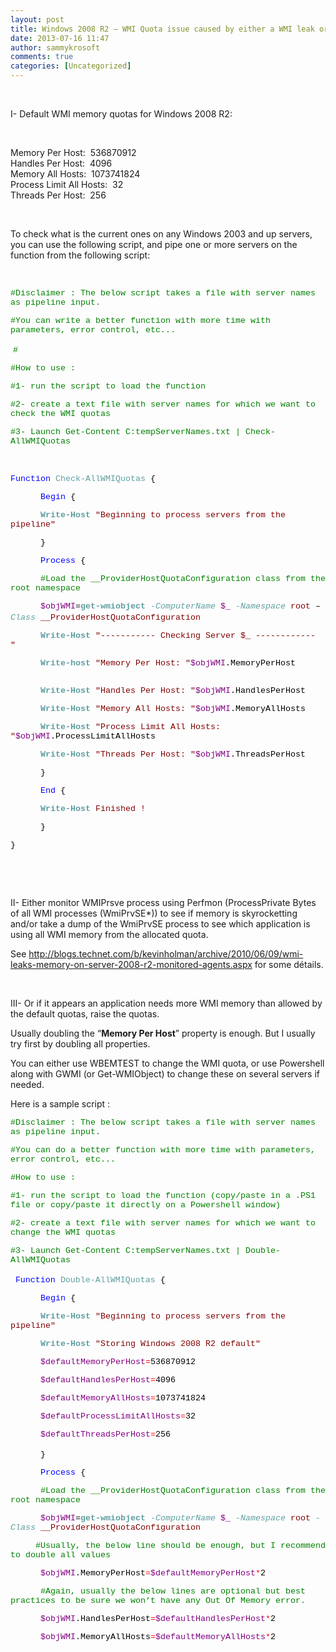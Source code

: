 ```yaml
---
layout: post
title: Windows 2008 R2 – WMI Quota issue caused by either a WMI leak or an application overallocating WMI memory
date: 2013-07-16 11:47
author: sammykrosoft
comments: true
categories: [Uncategorized]
---
```

<p>&nbsp;<p>I- Default WMI memory quotas for Windows 2008 R2:</p><p>&nbsp;</p><p>Memory Per Host:&nbsp; 536870912    <br>Handles Per Host:&nbsp; 4096     <br> Memory All Hosts:&nbsp; 1073741824     <br>Process Limit All Hosts:&nbsp; 32     <br> Threads Per Host:&nbsp; 256</p><p>&nbsp;</p><p>To check what is the current ones on any Windows 2003 and up servers, you can use the following script, and pipe one or more servers on the function from the following script:</p><p>&nbsp;</p><p class="MsoNormal" style="line-height: normal; margin-bottom: 0pt; mso-layout-grid-align: none;"><span style='color: green; font-family: "Courier New"; font-size: 10pt; mso-ansi-language: en-us;'>#Disclaimer : The below script takes a file with server names as pipeline input. </span></p><p><span style='color: green; font-family: "Courier New"; font-size: 10pt; mso-ansi-language: en-us;'>#You can write a better function with more time with parameters, error control, etc...&nbsp; </span></p><p>&nbsp;<span style='color: green; font-family: "Courier New"; font-size: 10pt; mso-ansi-language: en-us;'>#&nbsp;&nbsp;&nbsp;&nbsp; </span></p><p><span style='color: green; font-family: "Courier New"; font-size: 10pt; mso-ansi-language: en-us;'>#How to use :&nbsp;&nbsp;&nbsp;&nbsp;&nbsp; </span></p><p><span style='color: green; font-family: "Courier New"; font-size: 10pt; mso-ansi-language: en-us;'>#1- run the script to load the function&nbsp;&nbsp;&nbsp;&nbsp; </span></p><p><span style='color: green; font-family: "Courier New"; font-size: 10pt; mso-ansi-language: en-us;'>#2- create a text file with server names for which we want to check the WMI quotas&nbsp;&nbsp;&nbsp;&nbsp; </span></p><p><span style='color: green; font-family: "Courier New"; font-size: 10pt; mso-ansi-language: en-us;'>#3- Launch Get-Content C:tempServerNames.txt | Check-AllWMIQuotas&nbsp;&nbsp;&nbsp;&nbsp; </span></p><p>&nbsp;</p><p class="MsoNormal" style="line-height: normal; margin-bottom: 0pt; mso-layout-grid-align: none;"><span style='color: blue; font-family: "Courier New"; font-size: 10pt; mso-ansi-language: en-us;'>Function</span><span style='color: black; font-family: "Courier New"; font-size: 10pt; mso-ansi-language: en-us;'> </span><span style='color: cadetblue; font-family: "Courier New"; font-size: 10pt; mso-ansi-language: en-us;'>Check-AllWMIQuotas</span><span style='color: black; font-family: "Courier New"; font-size: 10pt; mso-ansi-language: en-us;'> { </span></p><p><span style='color: black; font-family: "Courier New"; font-size: 10pt; mso-ansi-language: en-us;'><span style="mso-tab-count: 1;">&nbsp;&nbsp;&nbsp;&nbsp;&nbsp; </span></span><span style='color: blue; font-family: "Courier New"; font-size: 10pt; mso-ansi-language: en-us;'>Begin</span><span style='color: black; font-family: "Courier New"; font-size: 10pt; mso-ansi-language: en-us;'> {&nbsp;&nbsp;&nbsp;&nbsp; </span></p><p class="MsoNormal" style="line-height: normal; margin-bottom: 0pt; mso-layout-grid-align: none;"><span style='color: black; font-family: "Courier New"; font-size: 10pt; mso-ansi-language: en-us;'><span style="mso-tab-count: 1;">&nbsp;&nbsp;&nbsp;&nbsp;&nbsp; </span></span><b><span style='color: cadetblue; font-family: "Courier New"; font-size: 10pt; mso-ansi-language: en-us;'>Write-Host</span></b><span style='color: black; font-family: "Courier New"; font-size: 10pt; mso-ansi-language: en-us;'> </span><span style='color: maroon; font-family: "Courier New"; font-size: 10pt; mso-ansi-language: en-us;'>"Beginning to process servers from the pipeline"</span><span style='color: black; font-family: "Courier New"; font-size: 10pt; mso-ansi-language: en-us;'>&nbsp;&nbsp;&nbsp;&nbsp; </span></p><p class="MsoNormal" style="line-height: normal; margin-bottom: 0pt; mso-layout-grid-align: none;"><span style='color: black; font-family: "Courier New"; font-size: 10pt; mso-ansi-language: en-us;'><span style="mso-tab-count: 1;">&nbsp;&nbsp;&nbsp;&nbsp;&nbsp; </span>}</span><span style='color: black; font-family: "Courier New"; font-size: 10pt; mso-ansi-language: en-us;'>&nbsp;&nbsp;&nbsp;&nbsp; </span></p><p class="MsoNormal" style="line-height: normal; margin-bottom: 0pt; mso-layout-grid-align: none;"><span style='color: black; font-family: "Courier New"; font-size: 10pt; mso-ansi-language: en-us;'><span style="mso-tab-count: 1;">&nbsp;&nbsp;&nbsp;&nbsp;&nbsp; </span></span><span style='color: blue; font-family: "Courier New"; font-size: 10pt; mso-ansi-language: en-us;'>Process</span><span style='color: black; font-family: "Courier New"; font-size: 10pt; mso-ansi-language: en-us;'> {&nbsp;&nbsp;&nbsp;&nbsp; </span></p><p class="MsoNormal" style="line-height: normal; margin-bottom: 0pt; mso-layout-grid-align: none;"><span style='color: black; font-family: "Courier New"; font-size: 10pt; mso-ansi-language: en-us;'><span style="mso-tab-count: 1;">&nbsp;&nbsp;&nbsp;&nbsp;&nbsp; </span></span><span style='color: green; font-family: "Courier New"; font-size: 10pt; mso-ansi-language: en-us;'>#Load the __ProviderHostQuotaConfiguration class from the root namespace&nbsp;&nbsp;&nbsp;&nbsp; </span></p><p class="MsoNormal" style="line-height: normal; margin-bottom: 0pt; mso-layout-grid-align: none;"><span style='color: black; font-family: "Courier New"; font-size: 10pt; mso-ansi-language: en-us;'><span style="mso-tab-count: 1;">&nbsp;&nbsp;&nbsp;&nbsp;&nbsp; </span></span><span style='color: purple; font-family: "Courier New"; font-size: 10pt; mso-ansi-language: en-us;'>$objWMI</span><span style='color: black; font-family: "Courier New"; font-size: 10pt; mso-ansi-language: en-us;'>=</span><b><span style='color: cadetblue; font-family: "Courier New"; font-size: 10pt; mso-ansi-language: en-us;'>get-wmiobject</span></b><span style='color: black; font-family: "Courier New"; font-size: 10pt; mso-ansi-language: en-us;'> </span><i><span style='color: cadetblue; font-family: "Courier New"; font-size: 10pt; mso-ansi-language: en-us;'>-ComputerName</span></i><span style='color: black; font-family: "Courier New"; font-size: 10pt; mso-ansi-language: en-us;'> </span><span style='color: purple; font-family: "Courier New"; font-size: 10pt; mso-ansi-language: en-us;'>$_</span><span style='color: black; font-family: "Courier New"; font-size: 10pt; mso-ansi-language: en-us;'> </span><i><span style='color: cadetblue; font-family: "Courier New"; font-size: 10pt; mso-ansi-language: en-us;'>-Namespace</span></i><span style='color: black; font-family: "Courier New"; font-size: 10pt; mso-ansi-language: en-us;'> </span><span style='color: maroon; font-family: "Courier New"; font-size: 10pt; mso-ansi-language: en-us;'>root</span><span style='color: black; font-family: "Courier New"; font-size: 10pt; mso-ansi-language: en-us;'> &ndash;</span><i><span style='color: cadetblue; font-family: "Courier New"; font-size: 10pt; mso-ansi-language: en-us;'>Class </span></i><span style='color: maroon; font-family: "Courier New"; font-size: 10pt; mso-ansi-language: en-us;'>__ProviderHostQuotaConfiguration</span><span style='color: black; font-family: "Courier New"; font-size: 10pt; mso-ansi-language: en-us;'><span style="mso-tab-count: 1;">&nbsp;&nbsp;&nbsp;&nbsp;&nbsp; </span></span>&nbsp; </p><p class="MsoNormal" style="line-height: normal; margin-bottom: 0pt; mso-layout-grid-align: none;"><span style='color: black; font-family: "Courier New"; font-size: 10pt; mso-ansi-language: en-us;'><span style="mso-tab-count: 1;">&nbsp;&nbsp;&nbsp;&nbsp;&nbsp; </span></span><b><span style='color: cadetblue; font-family: "Courier New"; font-size: 10pt; mso-ansi-language: en-us;'>Write-Host</span></b><span style='color: black; font-family: "Courier New"; font-size: 10pt; mso-ansi-language: en-us;'> </span><span style='color: maroon; font-family: "Courier New"; font-size: 10pt; mso-ansi-language: en-us;'>"----------- Checking Server $_ ------------"</span><span style='color: black; font-family: "Courier New"; font-size: 10pt; mso-ansi-language: en-us;'>&nbsp;&nbsp;&nbsp;&nbsp; </span></p><p class="MsoNormal" style="line-height: normal; margin-bottom: 0pt; mso-layout-grid-align: none;"><span style='color: black; font-family: "Courier New"; font-size: 10pt; mso-ansi-language: en-us;'><span style="mso-tab-count: 1;">&nbsp;&nbsp;&nbsp;&nbsp;&nbsp; </span></span><b><span style='color: cadetblue; font-family: "Courier New"; font-size: 10pt; mso-ansi-language: en-us;'>Write-host</span></b><span style='color: black; font-family: "Courier New"; font-size: 10pt; mso-ansi-language: en-us;'> </span><span style='color: maroon; font-family: "Courier New"; font-size: 10pt; mso-ansi-language: en-us;'>"Memory Per Host: "</span><span style='color: purple; font-family: "Courier New"; font-size: 10pt; mso-ansi-language: en-us;'>$objWMI</span><span style='color: black; font-family: "Courier New"; font-size: 10pt; mso-ansi-language: en-us;'>.MemoryPerHost</span><span style='color: black; font-family: "Courier New"; font-size: 10pt; mso-ansi-language: en-us;'><span style="mso-tab-count: 1;">&nbsp;&nbsp;&nbsp;&nbsp;&nbsp; </span><span style="mso-spacerun: yes;">&nbsp;</span>&nbsp;&nbsp;&nbsp;&nbsp;&nbsp; </span></p><p class="MsoNormal" style="line-height: normal; margin-bottom: 0pt; mso-layout-grid-align: none;"><span style='color: black; font-family: "Courier New"; font-size: 10pt; mso-ansi-language: en-us;'><span style="mso-tab-count: 1;">&nbsp;&nbsp;&nbsp;&nbsp;&nbsp; </span></span><b><span style='color: cadetblue; font-family: "Courier New"; font-size: 10pt; mso-ansi-language: en-us;'>Write-Host</span></b><span style='color: black; font-family: "Courier New"; font-size: 10pt; mso-ansi-language: en-us;'> </span><span style='color: maroon; font-family: "Courier New"; font-size: 10pt; mso-ansi-language: en-us;'>"Handles Per Host: "</span><span style='color: purple; font-family: "Courier New"; font-size: 10pt; mso-ansi-language: en-us;'>$objWMI</span><span style='color: black; font-family: "Courier New"; font-size: 10pt; mso-ansi-language: en-us;'>.HandlesPerHost&nbsp;&nbsp;&nbsp;&nbsp; </span></p><p class="MsoNormal" style="line-height: normal; margin-bottom: 0pt; mso-layout-grid-align: none;"><span style='color: black; font-family: "Courier New"; font-size: 10pt; mso-ansi-language: en-us;'><span style="mso-tab-count: 1;">&nbsp;&nbsp;&nbsp;&nbsp;&nbsp; </span></span><b><span style='color: cadetblue; font-family: "Courier New"; font-size: 10pt; mso-ansi-language: en-us;'>Write-Host</span></b><span style='color: black; font-family: "Courier New"; font-size: 10pt; mso-ansi-language: en-us;'> </span><span style='color: maroon; font-family: "Courier New"; font-size: 10pt; mso-ansi-language: en-us;'>"Memory All Hosts: "</span><span style='color: purple; font-family: "Courier New"; font-size: 10pt; mso-ansi-language: en-us;'>$objWMI</span><span style='color: black; font-family: "Courier New"; font-size: 10pt; mso-ansi-language: en-us;'>.MemoryAllHosts&nbsp;&nbsp;&nbsp;&nbsp; </span></p><p class="MsoNormal" style="line-height: normal; margin-bottom: 0pt; mso-layout-grid-align: none;"><span style='color: black; font-family: "Courier New"; font-size: 10pt; mso-ansi-language: en-us;'><span style="mso-tab-count: 1;">&nbsp;&nbsp;&nbsp;&nbsp;&nbsp; </span></span><b><span style='color: cadetblue; font-family: "Courier New"; font-size: 10pt; mso-ansi-language: en-us;'>Write-Host</span></b><span style='color: black; font-family: "Courier New"; font-size: 10pt; mso-ansi-language: en-us;'> </span><span style='color: maroon; font-family: "Courier New"; font-size: 10pt; mso-ansi-language: en-us;'>"Process Limit All Hosts: "</span><span style='color: purple; font-family: "Courier New"; font-size: 10pt; mso-ansi-language: en-us;'>$objWMI</span><span style='color: black; font-family: "Courier New"; font-size: 10pt; mso-ansi-language: en-us;'>.ProcessLimitAllHosts </span></p><p><span style='color: black; font-family: "Courier New"; font-size: 10pt; mso-ansi-language: en-us;'><span style="mso-tab-count: 1;">&nbsp;&nbsp;&nbsp;&nbsp;&nbsp; </span></span><b><span style='color: cadetblue; font-family: "Courier New"; font-size: 10pt; mso-ansi-language: en-us;'>Write-Host</span></b><span style='color: black; font-family: "Courier New"; font-size: 10pt; mso-ansi-language: en-us;'> </span><span style='color: maroon; font-family: "Courier New"; font-size: 10pt; mso-ansi-language: en-us;'>"Threads Per Host: "</span><span style='color: purple; font-family: "Courier New"; font-size: 10pt; mso-ansi-language: en-us;'>$objWMI</span><span style='color: black; font-family: "Courier New"; font-size: 10pt; mso-ansi-language: en-us;'>.ThreadsPerHost&nbsp;&nbsp;&nbsp;&nbsp; </span></p><p><span style='color: black; font-family: "Courier New"; font-size: 10pt; mso-ansi-language: en-us;'><span style="mso-tab-count: 1;">&nbsp;&nbsp;&nbsp;&nbsp;&nbsp; </span>}&nbsp;&nbsp;&nbsp;&nbsp;&nbsp; </span></p><p><span style='color: black; font-family: "Courier New"; font-size: 10pt; mso-ansi-language: en-us;'><span style="mso-tab-count: 1;">&nbsp;&nbsp;&nbsp;&nbsp;&nbsp; </span></span><span style='color: blue; font-family: "Courier New"; font-size: 10pt; mso-ansi-language: en-us;'>End</span><span style='color: black; font-family: "Courier New"; font-size: 10pt; mso-ansi-language: en-us;'> {&nbsp;&nbsp;&nbsp;&nbsp; </span></p><p><span style='color: black; font-family: "Courier New"; font-size: 10pt; mso-ansi-language: en-us;'><span style="mso-tab-count: 1;">&nbsp;&nbsp;&nbsp;&nbsp;&nbsp; </span></span><b><span style='color: cadetblue; font-family: "Courier New"; font-size: 10pt; mso-ansi-language: en-us;'>Write-Host</span></b><span style='color: black; font-family: "Courier New"; font-size: 10pt; mso-ansi-language: en-us;'> </span><span style='color: maroon; font-family: "Courier New"; font-size: 10pt; mso-ansi-language: en-us;'>Finished</span><span style='color: black; font-family: "Courier New"; font-size: 10pt; mso-ansi-language: en-us;'> </span><span style='color: maroon; font-family: "Courier New"; font-size: 10pt; mso-ansi-language: en-us;'>!</span><span style='color: black; font-family: "Courier New"; font-size: 10pt; mso-ansi-language: en-us;'>&nbsp;&nbsp;&nbsp;&nbsp; </span></p><p><span style='color: black; font-family: "Courier New"; font-size: 10pt; mso-ansi-language: en-us;'><span style="mso-tab-count: 1;">&nbsp;&nbsp;&nbsp;&nbsp;&nbsp; </span>}&nbsp;&nbsp;&nbsp;&nbsp;&nbsp; </span></p><p><span style='color: black; font-family: "Courier New"; font-size: 10pt; mso-ansi-language: en-us;'>}&nbsp;&nbsp;&nbsp;&nbsp; </span></p><p></p><p></p><p>&nbsp;&nbsp; </p><p class="MsoNormal" style="line-height: normal;">&nbsp;</p><p>II- Either monitor WMIPrsve process using Perfmon (ProcessPrivate Bytes of all WMI processes (WmiPrvSE*)) to see if memory is skyrocketting and/or take a dump of the WmiPrvSE process to see which application is using all WMI memory from the allocated quota.</p><p>See <a title="http://blogs.technet.com/b/kevinholman/archive/2010/06/09/wmi-leaks-memory-on-server-2008-r2-monitored-agents.aspx" href="http://blogs.technet.com/b/kevinholman/archive/2010/06/09/wmi-leaks-memory-on-server-2008-r2-monitored-agents.aspx">http://blogs.technet.com/b/kevinholman/archive/2010/06/09/wmi-leaks-memory-on-server-2008-r2-monitored-agents.aspx</a> for some d&eacute;tails.</p><p>&nbsp;</p><p>III- Or if it appears an application needs more WMI memory than allowed by the default quotas, raise the quotas.</p><p>Usually doubling the &ldquo;<strong>Memory Per Host</strong>&rdquo; property is enough. But I usually try first by doubling all properties.</p><p>You can either use WBEMTEST to change the WMI quota, or use Powershell along with GWMI (or Get-WMIObject) to change these on several servers if needed.</p><p>Here is a sample script :</p><p><span style='color: black; font-family: "Courier New"; font-size: 10pt; mso-ansi-language: en-us;'></span></p><p></p><p></p><p class="MsoNormal" style="line-height: normal; margin-bottom: 0pt; mso-layout-grid-align: none;"><span style='color: green; font-family: "Courier New"; font-size: 10pt; mso-ansi-language: en-us;'>#Disclaimer : The below script takes a file with server names as pipeline input.&nbsp;&nbsp;&nbsp; </span></p><p><span style='color: green; font-family: "Courier New"; font-size: 10pt; mso-ansi-language: en-us;'>#You can do a better function with more time with parameters, error control, etc...</span></p><p><span style='color: green; font-family: "Courier New"; font-size: 10pt; mso-ansi-language: en-us;'>#How to use :</span></p><p><span style='color: green; font-family: "Courier New"; font-size: 10pt; mso-ansi-language: en-us;'>#1- run the script to load the function (copy/paste in a .PS1 file or copy/paste it directly on a Powershell window)</span></p><p class="MsoNormal" style="line-height: normal; margin-bottom: 0pt; mso-layout-grid-align: none;"><span style='color: green; font-family: "Courier New"; font-size: 10pt; mso-ansi-language: en-us;'>#2- create a text file with server names for which we want to change the WMI quotas&nbsp;&nbsp;&nbsp; </span></p><p><span style='color: green; font-family: "Courier New"; font-size: 10pt; mso-ansi-language: en-us;'>#3- Launch Get-Content C:tempServerNames.txt | Double-AllWMIQuotas</span></p><p></p><p>&nbsp; <span style='color: blue; font-family: "Courier New"; font-size: 10pt; mso-ansi-language: en-us;'>Function</span><span style='color: black; font-family: "Courier New"; font-size: 10pt; mso-ansi-language: en-us;'> </span><span style='color: cadetblue; font-family: "Courier New"; font-size: 10pt; mso-ansi-language: en-us;'>Double-AllWMIQuotas</span><span style='color: black; font-family: "Courier New"; font-size: 10pt; mso-ansi-language: en-us;'> {&nbsp;&nbsp;&nbsp;&nbsp; </span>  </p><p><span style='color: black; font-family: "Courier New"; font-size: 10pt; mso-ansi-language: en-us;'><span style="mso-tab-count: 1;">&nbsp;&nbsp;&nbsp;&nbsp;&nbsp; </span></span><span style='color: blue; font-family: "Courier New"; font-size: 10pt; mso-ansi-language: en-us;'>Begin</span><span style='color: black; font-family: "Courier New"; font-size: 10pt; mso-ansi-language: en-us;'> {&nbsp;&nbsp;&nbsp;&nbsp; </span></p><p><span style='color: black; font-family: "Courier New"; font-size: 10pt; mso-ansi-language: en-us;'><span style="mso-tab-count: 1;">&nbsp;&nbsp;&nbsp;&nbsp;&nbsp; </span></span><b><span style='color: cadetblue; font-family: "Courier New"; font-size: 10pt; mso-ansi-language: en-us;'>Write-Host</span></b><span style='color: black; font-family: "Courier New"; font-size: 10pt; mso-ansi-language: en-us;'> </span><span style='color: maroon; font-family: "Courier New"; font-size: 10pt; mso-ansi-language: en-us;'>"Beginning to process servers from the pipeline"</span><span style='color: black; font-family: "Courier New"; font-size: 10pt; mso-ansi-language: en-us;'>&nbsp;&nbsp;&nbsp;&nbsp; </span></p><p><span style='color: black; font-family: "Courier New"; font-size: 10pt; mso-ansi-language: en-us;'><span style="mso-tab-count: 1;">&nbsp;&nbsp;&nbsp;&nbsp;&nbsp; </span></span><b><span style='color: cadetblue; font-family: "Courier New"; font-size: 10pt; mso-ansi-language: en-us;'>Write-Host</span></b><span style='color: black; font-family: "Courier New"; font-size: 10pt; mso-ansi-language: en-us;'> </span><span style='color: maroon; font-family: "Courier New"; font-size: 10pt; mso-ansi-language: en-us;'>"Storing Windows 2008 R2 default"</span><span style='color: black; font-family: "Courier New"; font-size: 10pt; mso-ansi-language: en-us;'>&nbsp;&nbsp;&nbsp;&nbsp; </span></p><p class="MsoNormal" style="line-height: normal; margin-bottom: 0pt; mso-layout-grid-align: none;"><span style='color: black; font-family: "Courier New"; font-size: 10pt; mso-ansi-language: en-us;'><span style="mso-tab-count: 1;">&nbsp;&nbsp;&nbsp;&nbsp;&nbsp; </span></span><span style='color: purple; font-family: "Courier New"; font-size: 10pt; mso-ansi-language: en-us;'>$defaultMemoryPerHost</span><span style='color: red; font-family: "Courier New"; font-size: 10pt; mso-ansi-language: en-us;'>=</span><span style='color: black; font-family: "Courier New"; font-size: 10pt; mso-ansi-language: en-us;'>536870912&nbsp;&nbsp;&nbsp;&nbsp; </span></p><p class="MsoNormal" style="line-height: normal; margin-bottom: 0pt; mso-layout-grid-align: none;"><span style='color: black; font-family: "Courier New"; font-size: 10pt; mso-ansi-language: en-us;'><span style="mso-tab-count: 1;">&nbsp;&nbsp;&nbsp;&nbsp;&nbsp; </span></span><span style='color: purple; font-family: "Courier New"; font-size: 10pt; mso-ansi-language: en-us;'>$defaultHandlesPerHost</span><span style='color: red; font-family: "Courier New"; font-size: 10pt; mso-ansi-language: en-us;'>=</span><span style='color: black; font-family: "Courier New"; font-size: 10pt; mso-ansi-language: en-us;'>4096&nbsp;&nbsp;&nbsp;&nbsp; </span></p><p class="MsoNormal" style="line-height: normal; margin-bottom: 0pt; mso-layout-grid-align: none;"><span style='color: black; font-family: "Courier New"; font-size: 10pt; mso-ansi-language: en-us;'><span style="mso-tab-count: 1;">&nbsp;&nbsp;&nbsp;&nbsp;&nbsp; </span></span><span style='color: purple; font-family: "Courier New"; font-size: 10pt; mso-ansi-language: en-us;'>$defaultMemoryAllHosts</span><span style='color: red; font-family: "Courier New"; font-size: 10pt; mso-ansi-language: en-us;'>=</span><span style='color: black; font-family: "Courier New"; font-size: 10pt; mso-ansi-language: en-us;'>1073741824&nbsp;&nbsp;&nbsp;&nbsp; </span></p><p class="MsoNormal" style="line-height: normal; margin-bottom: 0pt; mso-layout-grid-align: none;"><span style='color: black; font-family: "Courier New"; font-size: 10pt; mso-ansi-language: en-us;'><span style="mso-tab-count: 1;">&nbsp;&nbsp;&nbsp;&nbsp;&nbsp; </span></span><span style='color: purple; font-family: "Courier New"; font-size: 10pt; mso-ansi-language: en-us;'>$defaultProcessLimitAllHosts</span><span style='color: red; font-family: "Courier New"; font-size: 10pt; mso-ansi-language: en-us;'>=</span><span style='color: black; font-family: "Courier New"; font-size: 10pt; mso-ansi-language: en-us;'>32&nbsp;&nbsp;&nbsp;&nbsp; </span></p><p class="MsoNormal" style="line-height: normal; margin-bottom: 0pt; mso-layout-grid-align: none;"><span style='color: black; font-family: "Courier New"; font-size: 10pt; mso-ansi-language: en-us;'><span style="mso-tab-count: 1;">&nbsp;&nbsp;&nbsp;&nbsp;&nbsp; </span></span><span style='color: purple; font-family: "Courier New"; font-size: 10pt; mso-ansi-language: en-us;'>$defaultThreadsPerHost</span><span style='color: red; font-family: "Courier New"; font-size: 10pt; mso-ansi-language: en-us;'>=</span><span style='color: black; font-family: "Courier New"; font-size: 10pt; mso-ansi-language: en-us;'>256&nbsp;&nbsp;&nbsp;&nbsp; </span></p><p class="MsoNormal" style="line-height: normal; margin-bottom: 0pt; mso-layout-grid-align: none;"><span style='color: black; font-family: "Courier New"; font-size: 10pt; mso-ansi-language: en-us;'><span style="mso-tab-count: 1;">&nbsp;&nbsp;&nbsp;&nbsp;&nbsp; </span>}</span>&nbsp;</p><p class="MsoNormal" style="line-height: normal; margin-bottom: 0pt; mso-layout-grid-align: none;"><span style='color: black; font-family: "Courier New"; font-size: 10pt; mso-ansi-language: en-us;'><span style="mso-tab-count: 1;">&nbsp;&nbsp;&nbsp;&nbsp;&nbsp; </span></span><span style='color: blue; font-family: "Courier New"; font-size: 10pt; mso-ansi-language: en-us;'>Process</span><span style='color: black; font-family: "Courier New"; font-size: 10pt; mso-ansi-language: en-us;'> {</span></p><p class="MsoNormal" style="line-height: normal; margin-bottom: 0pt; mso-layout-grid-align: none;"><span style='color: black; font-family: "Courier New"; font-size: 10pt; mso-ansi-language: en-us;'><span style="mso-tab-count: 1;">&nbsp;&nbsp;&nbsp;&nbsp;&nbsp; </span></span><span style='color: green; font-family: "Courier New"; font-size: 10pt; mso-ansi-language: en-us;'>#Load the __ProviderHostQuotaConfiguration class from the root namespace&nbsp;&nbsp;&nbsp;&nbsp; </span></p><p class="MsoNormal" style="line-height: normal; margin-bottom: 0pt; mso-layout-grid-align: none;"><span style='color: black; font-family: "Courier New"; font-size: 10pt; mso-ansi-language: en-us;'><span style="mso-tab-count: 1;">&nbsp;&nbsp;&nbsp;&nbsp;&nbsp; </span></span><span style='color: purple; font-family: "Courier New"; font-size: 10pt; mso-ansi-language: en-us;'>$objWMI</span><span style='color: black; font-family: "Courier New"; font-size: 10pt; mso-ansi-language: en-us;'>=</span><b><span style='color: cadetblue; font-family: "Courier New"; font-size: 10pt; mso-ansi-language: en-us;'>get-wmiobject</span></b><span style='color: black; font-family: "Courier New"; font-size: 10pt; mso-ansi-language: en-us;'> </span><i><span style='color: cadetblue; font-family: "Courier New"; font-size: 10pt; mso-ansi-language: en-us;'>-ComputerName</span></i><span style='color: black; font-family: "Courier New"; font-size: 10pt; mso-ansi-language: en-us;'> </span><span style='color: purple; font-family: "Courier New"; font-size: 10pt; mso-ansi-language: en-us;'>$_</span><span style='color: black; font-family: "Courier New"; font-size: 10pt; mso-ansi-language: en-us;'> </span><i><span style='color: cadetblue; font-family: "Courier New"; font-size: 10pt; mso-ansi-language: en-us;'>-Namespace</span></i><span style='color: black; font-family: "Courier New"; font-size: 10pt; mso-ansi-language: en-us;'> </span><span style='color: maroon; font-family: "Courier New"; font-size: 10pt; mso-ansi-language: en-us;'>root</span><span style='color: black; font-family: "Courier New"; font-size: 10pt; mso-ansi-language: en-us;'> </span><i><span style='color: cadetblue; font-family: "Courier New"; font-size: 10pt; mso-ansi-language: en-us;'>-Class</span></i><span style='color: black; font-family: "Courier New"; font-size: 10pt; mso-ansi-language: en-us;'> </span><span style='color: maroon; font-family: "Courier New"; font-size: 10pt; mso-ansi-language: en-us;'>__ProviderHostQuotaConfiguration</span><span style='color: black; font-family: "Courier New"; font-size: 10pt; mso-ansi-language: en-us;'>&nbsp;&nbsp;&nbsp;&nbsp; </span></p><p class="MsoNormal" style="line-height: normal; margin-bottom: 0pt; mso-layout-grid-align: none;"><span style='color: black; font-family: "Courier New"; font-size: 10pt; mso-ansi-language: en-us;'><span style="mso-tab-count: 1;">&nbsp;&nbsp;&nbsp;&nbsp; </span></span><span style='color: green; font-family: "Courier New"; font-size: 10pt; mso-ansi-language: en-us;'>#Usually, the below line should be enough, but I recommend to double all values&nbsp;&nbsp;&nbsp;&nbsp; </span></p><p class="MsoNormal" style="line-height: normal; margin-bottom: 0pt; mso-layout-grid-align: none;"><span style='color: black; font-family: "Courier New"; font-size: 10pt; mso-ansi-language: en-us;'><span style="mso-tab-count: 1;">&nbsp;&nbsp;&nbsp;&nbsp;&nbsp; </span></span><span style='color: purple; font-family: "Courier New"; font-size: 10pt; mso-ansi-language: en-us;'>$objWMI</span><span style='color: black; font-family: "Courier New"; font-size: 10pt; mso-ansi-language: en-us;'>.MemoryPerHost</span><span style='color: red; font-family: "Courier New"; font-size: 10pt; mso-ansi-language: en-us;'>=</span><span style='color: purple; font-family: "Courier New"; font-size: 10pt; mso-ansi-language: en-us;'>$defaultMemoryPerHost</span><span style='color: red; font-family: "Courier New"; font-size: 10pt; mso-ansi-language: en-us;'>*</span><span style='color: black; font-family: "Courier New"; font-size: 10pt; mso-ansi-language: en-us;'>2&nbsp;&nbsp;&nbsp;&nbsp; </span></p><p class="MsoNormal" style="line-height: normal; margin-bottom: 0pt; mso-layout-grid-align: none;"><span style='color: black; font-family: "Courier New"; font-size: 10pt; mso-ansi-language: en-us;'><span style="mso-tab-count: 1;">&nbsp;&nbsp;&nbsp;&nbsp;&nbsp; </span></span><span style='color: green; font-family: "Courier New"; font-size: 10pt; mso-ansi-language: en-us;'>#Again, usually the below lines are optional but best practices to be sure we won&rsquo;t have any Out Of Memory error.&nbsp;&nbsp;&nbsp;&nbsp; </span></p><p class="MsoNormal" style="line-height: normal; margin-bottom: 0pt; mso-layout-grid-align: none;"><span style='color: black; font-family: "Courier New"; font-size: 10pt; mso-ansi-language: en-us;'><span style="mso-tab-count: 1;">&nbsp;&nbsp;&nbsp;&nbsp;&nbsp; </span></span><span style='color: purple; font-family: "Courier New"; font-size: 10pt; mso-ansi-language: en-us;'>$objWMI</span><span style='color: black; font-family: "Courier New"; font-size: 10pt; mso-ansi-language: en-us;'>.HandlesPerHost</span><span style='color: red; font-family: "Courier New"; font-size: 10pt; mso-ansi-language: en-us;'>=</span><span style='color: purple; font-family: "Courier New"; font-size: 10pt; mso-ansi-language: en-us;'>$defaultHandlesPerHost</span><span style='color: red; font-family: "Courier New"; font-size: 10pt; mso-ansi-language: en-us;'>*</span><span style='color: black; font-family: "Courier New"; font-size: 10pt; mso-ansi-language: en-us;'>2&nbsp;&nbsp;&nbsp;&nbsp; </span></p><p class="MsoNormal" style="line-height: normal; margin-bottom: 0pt; mso-layout-grid-align: none;"><span style='color: black; font-family: "Courier New"; font-size: 10pt; mso-ansi-language: en-us;'><span style="mso-tab-count: 1;">&nbsp;&nbsp;&nbsp;&nbsp;&nbsp; </span></span><span style='color: purple; font-family: "Courier New"; font-size: 10pt; mso-ansi-language: en-us;'>$objWMI</span><span style='color: black; font-family: "Courier New"; font-size: 10pt; mso-ansi-language: en-us;'>.MemoryAllHosts</span><span style='color: red; font-family: "Courier New"; font-size: 10pt; mso-ansi-language: en-us;'>=</span><span style='color: purple; font-family: "Courier New"; font-size: 10pt; mso-ansi-language: en-us;'>$defaultMemoryAllHosts</span><span style='color: red; font-family: "Courier New"; font-size: 10pt; mso-ansi-language: en-us;'>*</span><span style='color: black; font-family: "Courier New"; font-size: 10pt; mso-ansi-language: en-us;'>2&nbsp;&nbsp;&nbsp;&nbsp; </span></p><p class="MsoNormal" style="line-height: normal; margin-bottom: 0pt; mso-layout-grid-align: none;"></p></p>

